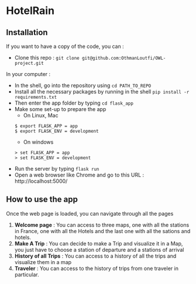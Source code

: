 # HotelRain

## Installation

If you want to have a copy of the code, you can : 

* Clone this repo : `git clone git@github.com:OthmanLoutfi/OWL-project.git`

In your computer : 

* In the shell, go into the repository using `cd PATH_TO_REPO`
* Install all the necessary packages by running in the shell `pip install -r requirements.txt`
* Then enter the app folder by typing `cd flask_app`
* Make some set-up to prepare the app
  * On Linux, Mac
  ```console
  $ export FLASK_APP = app
  $ export FLASK_ENV = development
  ```
  * On windows
  ```console
  > set FLASK_APP = app
  > set FLASK_ENV = development
  ```
* Run the server by typing `flask run`
* Open a web browser like Chrome and go to this URL : http://localhost:5000/


## How to use the app

Once the web page is loaded, you can navigate through all the pages

1. **Welcome page** : You can access to three maps, one with all the stations in France, one with all the Hotels and the last one with all the sations and hotels.
2. **Make A Trip** : You can decide to make a Trip and visualize it in a Map, you just have to choose a station of departure and a stations of arrival
3. **History of all Trips** : You can access to a history of all the trips and visualize them in a map
4. **Traveler** : You can access to the history of trips from one traveler in particular.

